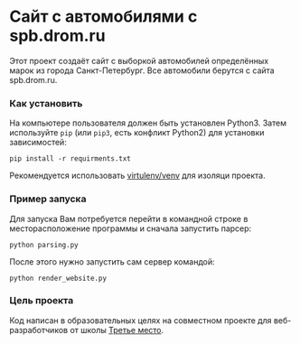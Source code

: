 # Сайт с автомобилями с spb.drom.ru

Этот проект создаёт сайт с выборкой автомобилей определённых марок из города Санкт-Петербург. Все автомобили берутся с сайта spb.drom.ru.

### Как установить

На компьютере пользователя должен быть установлен Python3.
Затем используйте `pip` (или `pip3`, есть конфликт Python2) для установки зависимостей:
```
pip install -r requirments.txt
``` 
Рекомендуется использовать [virtulenv/venv](https://docs.pythpn.org/3/library/venv.html) для изоляци проекта.

### Пример запуска
Для запуска Вам потребуется перейти в командной строке в месторасположение программы и сначала запустить парсер:
```
python parsing.py
```
После этого нужно запустить сам сервер командой:
```
python render_website.py
```

### Цель проекта

Код написан в образовательных целях на совместном проекте для веб-разработчиков от школы [Третье место](https://3place.ru).